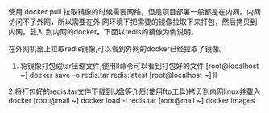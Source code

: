 使用 docker pull 拉取镜像的时候需要网络，但是项目部署一般都是在内网。内网访问不了外网，所以需要在外 网环境下把需要的镜像拉取下来打包，然后拷贝到内网，载入
到内网的docker。下面以redis的镜像为例说明。
<!-- more -->

在外网机器上拉取redis镜像,可以看到外网的docker已经拉取了镜像。

1. 将镜像打包成tar压缩文件,使用ll命令可以看到打包好的文件
[root@localhost ~] docker save -o redis.tar redis:latest
[root@localhost ~] ll

2.将打包好的redis.tar文件下载到U盘等介质(使用ftp工具)拷贝到内网linux并载入docker
[root@mail ~] docker load -i redis.tar 
[root@mail ~] docker images
